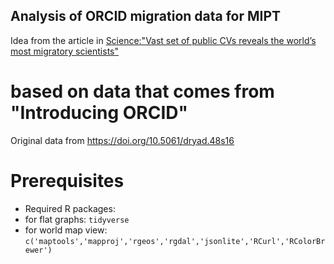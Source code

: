 ## Analysis of ORCID migration data for MIPT

Idea from the article in [Science:"Vast set of public CVs reveals the world’s most migratory
scientists"](http://www.sciencemag.org/news/2017/05/vast-set-public-cvs-reveals-world-s-most-migratory-scientists)

# based on data that comes from "Introducing ORCID"

Original data from https://doi.org/10.5061/dryad.48s16

# Prerequisites

* Required R packages: 
 * for flat graphs: `tidyverse`  
 * for world map view: `c('maptools','mapproj','rgeos','rgdal','jsonlite','RCurl','RColorBrewer')`
